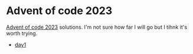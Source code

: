 # Advent of code 2023

[Advent of code 2023](https://adventofcode.com/2023) solutions. I'm not sure how far I will go but I tihnk it's worth trying.

* [day1](./day1/)
